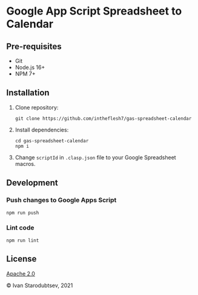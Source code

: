 # Google App Script Spreadsheet to Calendar


## Pre-requisites

* Git
* Node.js 16+
* NPM 7+
 

## Installation

1. Clone repository:

    ```
    git clone https://github.com/intheflesh7/gas-spreadsheet-calendar
    ```

2. Install dependencies:

    ```
    cd gas-spreadsheet-calendar
    npm i
    ```

3. Change `scriptId` in `.clasp.json` file to your Google Spreadsheet macros.


## Development

### Push changes to Google Apps Script

```
npm run push
```

### Lint code

```
npm run lint
```

## License

[Apache 2.0](./LICENSE.txt)

© Ivan Starodubtsev, 2021